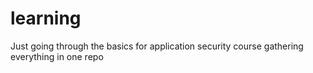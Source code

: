 # learning

Just going through the basics for application security course gathering everything in one repo